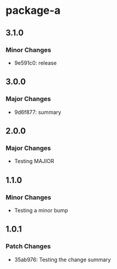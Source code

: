 # package-a

## 3.1.0

### Minor Changes

- 9e591c0: release

## 3.0.0

### Major Changes

- 9d6f877: summary

## 2.0.0

### Major Changes

- Testing MAJIOR

## 1.1.0

### Minor Changes

- Testing a minor bump

## 1.0.1

### Patch Changes

- 35ab976: Testing the change summary
